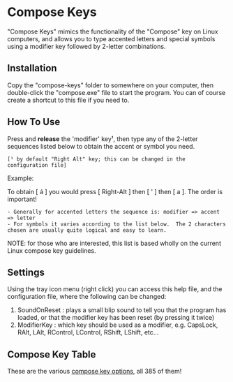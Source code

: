 Compose Keys
============

"Compose Keys" mimics the functionality of the "Compose" key on Linux computers, and allows you to type accented letters and special symbols using a modifier key followed by 2-letter combinations.

Installation
------------

Copy the "compose-keys" folder to somewhere on your computer, then double-click the "compose.exe" file to start the program.  You can of course create a shortcut to this file if you need to.

How To Use
----------

Press and **release** the 'modifier' key¹, then type any of the 2-letter sequences listed below to obtain the accent or symbol you need.

	[¹ by default "Right Alt" key; this can be changed in the configuration file]

Example:

To obtain [ á ] you would press [ Right-Alt ] then [ ' ] then [ a ].  The order is important!

	- Generally for accented letters the sequence is: modifier => accent => letter
	- For symbols it varies according to the list below.  The 2 characters chosen are usually quite logical and easy to learn.

NOTE: for those who are interested, this list is based wholly on the current Linux compose key guidelines.

Settings
--------

Using the tray icon menu (right click) you can access this help file, and the configuration file, where the following can be changed:

1. SoundOnReset : plays a small blip sound to tell you that the program has loaded, or that the modifier key has been reset (by pressing it twice)
2. ModifierKey : which key should be used as a modifier, e.g. CapsLock, RAlt, LAlt, RControl, LControl, RShift, LShift, etc...

Compose Key Table
-----------------

These are the various [compose key options](http://hermit.org/Linux/ComposeKeys.html), all 385 of them!